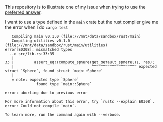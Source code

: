 This repository is to illustrate one of my issue when trying to use the [preferred answer](https://stackoverflow.com/a/44545091).

I want to use a type defined in the `main` crate but the rust compiler give me the error when I do `cargo test`

```
   Compiling main v0.1.0 (file:///mnt/data/sandbox/rust/main)
   Compiling utilities v0.1.0 (file:///mnt/data/sandbox/rust/main/utilities)
error[E0308]: mismatched types
  --> src/lib.rs:33:35
   |
33 |         assert_eq!(compute_sphere(get_default_sphere()), res);
   |                                   ^^^^^^^^^^^^^^^^^^^^ expected struct `Sphere`, found struct `main::Sphere`
   |
   = note: expected type `Sphere`
              found type `main::Sphere`

error: aborting due to previous error

For more information about this error, try `rustc --explain E0308`.
error: Could not compile `main`.

To learn more, run the command again with --verbose.

```

